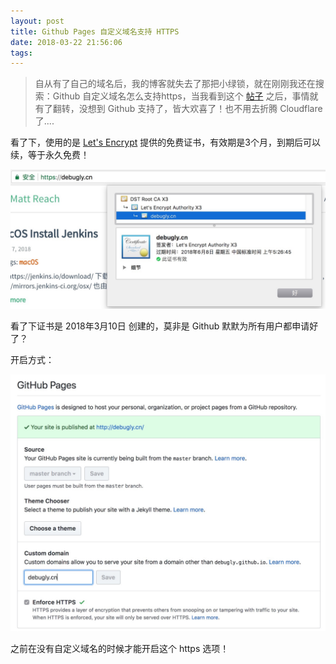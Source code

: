 ```yaml
---
layout: post
title: Github Pages 自定义域名支持 HTTPS
date: 2018-03-22 21:56:06
tags:
---
```


> 自从有了自己的域名后，我的博客就失去了那把小绿锁，就在刚刚我还在搜索：Github 自定义域名怎么支持https，当我看到这个 [帖子](https://neue.v2ex.com/t/434553) 之后，事情就有了翻转，没想到 Github 支持了，皆大欢喜了！也不用去折腾 Cloudflare 了....


看了下，使用的是 [Let's Encrypt](https://letsencrypt.org/) 提供的免费证书，有效期是3个月，到期后可以续，等于永久免费！

![](/images/201803/8.jpeg)

看了下证书是 2018年3月10日 创建的，莫非是 Github 默默为所有用户都申请好了？

开启方式：

![](/images/201803/9.jpeg)

之前在没有自定义域名的时候才能开启这个 https 选项！